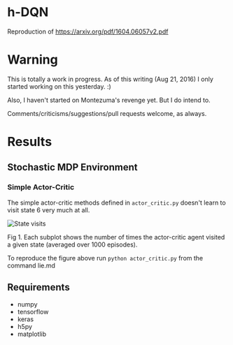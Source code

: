 # h-DQN
Reproduction of https://arxiv.org/pdf/1604.06057v2.pdf

# Warning

This is totally a work in progress. As of this writing (Aug 21, 2016) I only started working on this yesterday. :)

Also, I haven't started on Montezuma's revenge yet. But I do intend to.

Comments/criticisms/suggestions/pull requests welcome, as always.

# Results

## Stochastic MDP Environment

### Simple Actor-Critic

The simple actor-critic methods defined in `actor_critic.py` doesn't learn to visit state 6 very much at all.

![State visits](https://github.com/EthanMacdonald/h-DQN/fig/mdp-actor-critic-visits.png)

Fig 1. Each subplot shows the number of times the actor-critic agent visited a given state (averaged over 1000 episodes).

To reproduce the figure above run `python actor_critic.py` from the command lie.md

## Requirements

- numpy
- tensorflow
- keras
- h5py
- matplotlib
